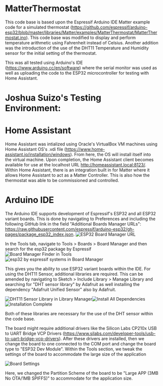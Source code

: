 # MatterThermostat

This code base is based upon the Espressif Arduino IDE Matter example code for a simulated thermostat (https://github.com/espressif/arduino-esp32/blob/master/libraries/Matter/examples/MatterThermostat/MatterThermostat.ino). This code base was modified to display and perform temperature arithmetic using Fahrenheit instead of Celsius. Another addition was the introduction of the use of the DHT11 Temperature and Humidity sensor for the initial setting of the thermostat. 

This was all tested using Arduino's IDE (https://www.arduino.cc/en/software) where the serial monitor was used as well as uploading the code to the ESP32 microcontroller for testing with Home Assistant. 

# Joshua Suizo's Testing Environment:

# Home Assistant
Home Assistant was intialized using Oracle's VirtualBox VM machines using Home Assistant OS's .vdi file (https://www.home-assistant.io/installation/windows). From here, the OS will install itself into the virtual machine. Upon completion, the Home Assistant client becomes available for use at the localhost URL http://homeassistant.local:8123/. Within Home Assistant, there is an integration built in for Matter where it allows Home Assistant to act as a Matter Controller. This is also how the thermostat was able to be commissioned and controlled. 

# Arduino IDE
The Arduino IDE supports development of Espressif's ESP32 and all ESP32 variant boards. This is done by navigating to Preferences and including the following GitHub link in the field "Additional Boards Manager URLs": https://raw.githubusercontent.com/espressif/arduino-esp32/gh-pages/package_esp32_index.json. 
![ESP32 Board Manager URL](https://github.com/user-attachments/assets/2c1d577e-f680-4193-b7ea-ad8f705968b7)

In the Tools tab, navigate to 
Tools > Boards > Board Manager and then search for the esp32 package by Espressif 
![Board Manager Finder in Tools](https://github.com/user-attachments/assets/eebbe71d-acea-4220-925e-33e30e9b9308)
![esp32 by espressif systems in Board Manager](https://github.com/user-attachments/assets/87579891-ec9b-434d-a872-9ec4266c34a5)


This gives you the ability to use ESP32 variant boards within the IDE. For using the DHT11 Sensor, additional libraries are required. This can be amended by navigating to 
Sketch > Include Library > Manage Library and searching for "DHT sensor library" by Adafruit as well installing the dependency "Adafruit Unified Sensor" also by Adafruit. 

![DHT11 Sensor Library in Library Manager](https://github.com/user-attachments/assets/c50f9e8b-0daf-43d0-b248-5c3e475d11ff)![Install All Dependencies](https://github.com/user-attachments/assets/2ba62dc7-79bf-4b77-a31f-a0de1d180b16)
![Installation Complete](https://github.com/user-attachments/assets/d6c5c6c3-4a17-49ff-8257-1c047905d171)

Both of these libraries are necessary for the use of the DHT sensor within the code base. 

The board might require additional drivers like the Silicon Labs CP210x USB to UART Bridge VCP Drivers (https://www.silabs.com/developer-tools/usb-to-uart-bridge-vcp-drivers). 
After these drivers are installed, then we change the board to one connected to the COM port and change the board type to "ESP32 Dev Module". Within the Tools section, we tweak the settings of the board to accommodate the large size of the application

![Board Settings](https://github.com/user-attachments/assets/701093bc-6e3b-4b0d-8492-a9d5ec403de8)

Here, we changed the Partition Scheme of the board to be "Large APP (3MB No OTA/1MB SPIFFS)" to accommodate for the application size. 
